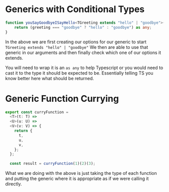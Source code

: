 # Generics with Conditional Types

```ts
function youSayGoodbyeISayHello<TGreeting extends "hello" | "goodbye">(greeting:TGreeting): TGreeting extends "hello" ? "goodbye" : "hello" {
	return (greeting === "goodbye" ? "hello" : "goodbye") as any;
}
```

In the above we are first creating our options for our generic to start `TGreeting extends "hello" | "goodbye"` We then are able to use that generic in our arguments and then finally check which one of our options it extends. 

You will need to wrap it is an `as any` to help Typescript or you would need to cast it to the type it should be expected to be. Essentially telling TS you know better here what should be returned.

# Generic Function Currying

```ts
export const curryFunction =
  <T>(t: T) =>
  <U>(u: U) =>
  <V>(v: V) => {
    return {
      t,
      u,
      v,
    };
  };
  
  const result = curryFunction(1)(2)(3);
```

What we are doing with the above is just taking the type of each function and putting the generic where it is appropriate as if we were calling it directly.


